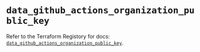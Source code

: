 # `data_github_actions_organization_public_key`

Refer to the Terraform Registory for docs: [`data_github_actions_organization_public_key`](https://www.terraform.io/docs/providers/github/d/actions_organization_public_key).
